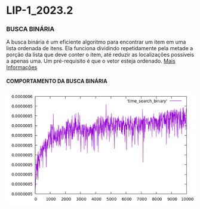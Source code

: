# LIP-1_2023.2


### BUSCA BINÁRIA
A busca binária é um eficiente algoritmo para encontrar um item em uma lista ordenada de itens. 
Ela funciona dividindo repetidamente pela metade a porção da lista que deve conter o item, até 
reduzir as localizações possíveis a apenas uma. Um pré-requisito é que o vetor esteja ordenado.
[Mais Informações](https://pt.khanacademy.org/computing/computer-science/algorithms/binary-search/a/binary-search) 

#### COMPORTAMENTO DA BUSCA BINÁRIA
<img src="/img/binary_search.png">
